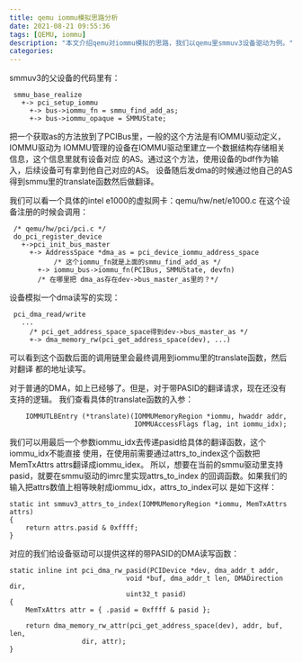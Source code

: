 ```yaml
---
title: qemu iommu模拟思路分析
date: 2021-08-21 09:55:36
tags: [QEMU, iommu]
description: "本文介绍qemu对iommu模拟的思路，我们以qemu里smmuv3设备驱动为例。"
categories:
---
```


smmuv3的父设备的代码里有：
```
 smmu_base_realize
   +-> pci_setup_iommu
     +-> bus->iommu_fn = smmu_find_add_as;
     +-> bus->iommu_opaque = SMMUState;
```
把一个获取as的方法放到了PCIBus里，一般的这个方法是有IOMMU驱动定义，IOMMU驱动为
IOMMU管理的设备在IOMMU驱动里建立一个数据结构存储相关信息，这个信息里就有设备对应
的AS。通过这个方法，使用设备的bdf作为输入，后续设备可有拿到他自己对应的AS。
设备随后发dma的时候通过他自己的AS得到smmu里的translate函数然后做翻译。

我们可以看一个具体的intel e1000的虚拟网卡：qemu/hw/net/e1000.c
在这个设备注册的时候会调用：
```
 /* qemu/hw/pci/pci.c */
 do_pci_register_device
   +->pci_init_bus_master
     +-> AddressSpace *dma_as = pci_device_iommu_address_space
           /* 这个iommu_fn就是上面的smmu_find_add_as */
       +-> iommu_bus->iommu_fn(PCIBus, SMMUState, devfn)
       /* 在哪里把 dma_as存在dev->bus_master_as里的？*/
```

设备模拟一个dma读写的实现：
```
 pci_dma_read/write
   ...
     /* pci_get_address_space_space得到dev->bus_master_as */
     +-> dma_memory_rw(pci_get_address_space(dev), ...)
```
可以看到这个函数后面的调用链里会最终调用到iommu里的translate函数，然后对翻译
都的地址读写。

对于普通的DMA，如上已经够了。但是，对于带PASID的翻译请求，现在还没有支持的逻辑。
我们查看具体的translate函数的入参：
```
    IOMMUTLBEntry (*translate)(IOMMUMemoryRegion *iommu, hwaddr addr,
                               IOMMUAccessFlags flag, int iommu_idx);
```
我们可以用最后一个参数iommu_idx去传递pasid给具体的翻译函数，这个iommu_idx不能直接
使用，在使用前需要通过attrs_to_index这个函数把MemTxAttrs attrs翻译成iommu_idex。
所以，想要在当前的smmu驱动里支持pasid，就要在smmu驱动的imrc里实现attrs_to_index
的回调函数。如果我们的输入把attrs数值上相等映射成iommu_idx，attrs_to_index可以
是如下这样：
```
static int smmuv3_attrs_to_index(IOMMUMemoryRegion *iommu, MemTxAttrs attrs)
{
    return attrs.pasid & 0xffff;
}
```
对应的我们给设备驱动可以提供这样的带PASID的DMA读写函数：
```
static inline int pci_dma_rw_pasid(PCIDevice *dev, dma_addr_t addr,
                             void *buf, dma_addr_t len, DMADirection dir,
                             uint32_t pasid)
{
    MemTxAttrs attr = { .pasid = 0xffff & pasid };

    return dma_memory_rw_attr(pci_get_address_space(dev), addr, buf, len,
			      dir, attr);
}
```

